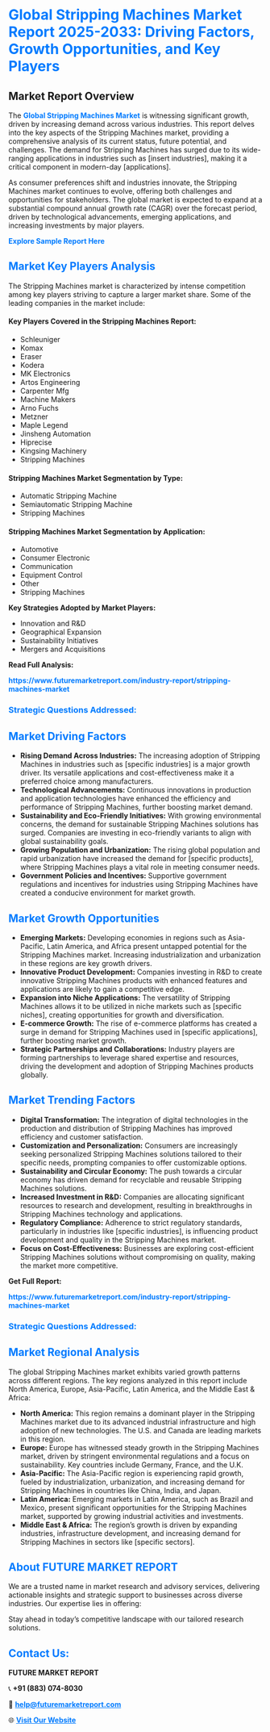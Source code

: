 <h1 style="color: #007BFF;">Global Stripping Machines Market Report 2025-2033: Driving Factors, Growth Opportunities, and Key Players</h1>

<section id="overview">
<h2>Market Report Overview</h2>
<p>The <a href="https://www.futuremarketreport.com/industry-report/stripping-machines-market" style="color: #007BFF; text-decoration: none;"><strong>Global Stripping Machines Market</strong></a> is witnessing significant growth, driven by increasing demand across various industries. This report delves into the key aspects of the Stripping Machines market, providing a comprehensive analysis of its current status, future potential, and challenges. The demand for Stripping Machines has surged due to its wide-ranging applications in industries such as [insert industries], making it a critical component in modern-day [applications].</p>
<p>As consumer preferences shift and industries innovate, the Stripping Machines market continues to evolve, offering both challenges and opportunities for stakeholders. The global market is expected to expand at a substantial compound annual growth rate (CAGR) over the forecast period, driven by technological advancements, emerging applications, and increasing investments by major players.</p>
</section>

<section id="overview">
<p><a href="https://www.futuremarketreport.com/request-sample/reportId=99617" style="color: #007BFF; text-decoration: none;"><strong>Explore Sample Report Here</strong></a></p>
</section>

<section id="key-players">
<h2 style="color: #007BFF;">Market Key Players Analysis</h2>
<p>The Stripping Machines market is characterized by intense competition among key players striving to capture a larger market share. Some of the leading companies in the market include:</p>
<h4>Key Players Covered in the Stripping Machines Report:</h4>
<ul><li>Schleuniger</li><li>Komax</li><li>Eraser</li><li>Kodera</li><li>MK Electronics</li><li>Artos Engineering</li><li>Carpenter Mfg</li><li>Machine Makers</li><li>Arno Fuchs</li><li>Metzner</li><li>Maple Legend</li><li>Jinsheng Automation</li><li>Hiprecise</li><li>Kingsing Machinery</li><li>Stripping Machines</li></ul>
<h4>Stripping Machines Market Segmentation by Type:</h4>
<ul><li>Automatic Stripping Machine</li><li>Semiautomatic Stripping Machine</li><li>Stripping Machines</li></ul>

<h4>Stripping Machines Market Segmentation by Application:</h4>
<ul><li>Automotive</li><li>Consumer Electronic</li><li>Communication</li><li>Equipment Control</li><li>Other</li><li>Stripping Machines</li></ul>
<p><strong>Key Strategies Adopted by Market Players:</strong></p>
<ul>
<li>Innovation and R&D</li>
<li>Geographical Expansion</li>
<li>Sustainability Initiatives</li>
<li>Mergers and Acquisitions</li>
</ul>
</section>

<section>
<p><strong>Read Full Analysis: </strong></p><a href="https://www.futuremarketreport.com/industry-report/stripping-machines-market" style="color: #007BFF; text-decoration: none;"><strong>https://www.futuremarketreport.com/industry-report/stripping-machines-market</strong></a>
<h3 style="color: #007BFF;">Strategic Questions Addressed:</h3>
</section>

<section id="driving-factors">
<h2 style="color: #007BFF;">Market Driving Factors</h2>
<ul>
<li><strong>Rising Demand Across Industries:</strong> The increasing adoption of Stripping Machines in industries such as [specific industries] is a major growth driver. Its versatile applications and cost-effectiveness make it a preferred choice among manufacturers.</li>
<li><strong>Technological Advancements:</strong> Continuous innovations in production and application technologies have enhanced the efficiency and performance of Stripping Machines, further boosting market demand.</li>
<li><strong>Sustainability and Eco-Friendly Initiatives:</strong> With growing environmental concerns, the demand for sustainable Stripping Machines solutions has surged. Companies are investing in eco-friendly variants to align with global sustainability goals.</li>
<li><strong>Growing Population and Urbanization:</strong> The rising global population and rapid urbanization have increased the demand for [specific products], where Stripping Machines plays a vital role in meeting consumer needs.</li>
<li><strong>Government Policies and Incentives:</strong> Supportive government regulations and incentives for industries using Stripping Machines have created a conducive environment for market growth.</li>
</ul>
</section>

<section id="growth-opportunities">
<h2 style="color: #007BFF;">Market Growth Opportunities</h2>
<ul>
<li><strong>Emerging Markets:</strong> Developing economies in regions such as Asia-Pacific, Latin America, and Africa present untapped potential for the Stripping Machines market. Increasing industrialization and urbanization in these regions are key growth drivers.</li>
<li><strong>Innovative Product Development:</strong> Companies investing in R&D to create innovative Stripping Machines products with enhanced features and applications are likely to gain a competitive edge.</li>
<li><strong>Expansion into Niche Applications:</strong> The versatility of Stripping Machines allows it to be utilized in niche markets such as [specific niches], creating opportunities for growth and diversification.</li>
<li><strong>E-commerce Growth:</strong> The rise of e-commerce platforms has created a surge in demand for Stripping Machines used in [specific applications], further boosting market growth.</li>
<li><strong>Strategic Partnerships and Collaborations:</strong> Industry players are forming partnerships to leverage shared expertise and resources, driving the development and adoption of Stripping Machines products globally.</li>
</ul>
</section>

<section id="trending-factors">
<h2 style="color: #007BFF;">Market Trending Factors</h2>
<ul>
<li><strong>Digital Transformation:</strong> The integration of digital technologies in the production and distribution of Stripping Machines has improved efficiency and customer satisfaction.</li>
<li><strong>Customization and Personalization:</strong> Consumers are increasingly seeking personalized Stripping Machines solutions tailored to their specific needs, prompting companies to offer customizable options.</li>
<li><strong>Sustainability and Circular Economy:</strong> The push towards a circular economy has driven demand for recyclable and reusable Stripping Machines solutions.</li>
<li><strong>Increased Investment in R&D:</strong> Companies are allocating significant resources to research and development, resulting in breakthroughs in Stripping Machines technology and applications.</li>
<li><strong>Regulatory Compliance:</strong> Adherence to strict regulatory standards, particularly in industries like [specific industries], is influencing product development and quality in the Stripping Machines market.</li>
<li><strong>Focus on Cost-Effectiveness:</strong> Businesses are exploring cost-efficient Stripping Machines solutions without compromising on quality, making the market more competitive.</li>
</ul>
</section>

<section>
<p><strong>Get Full Report: </strong></p><a href="https://www.futuremarketreport.com/industry-report/stripping-machines-market" style="color: #007BFF; text-decoration: none;"><strong>https://www.futuremarketreport.com/industry-report/stripping-machines-market</strong></a>
<h3 style="color: #007BFF;">Strategic Questions Addressed:</h3>
</section>


<section id="regional-analysis">
<h2 style="color: #007BFF;">Market Regional Analysis</h2>
<p>The global Stripping Machines market exhibits varied growth patterns across different regions. The key regions analyzed in this report include North America, Europe, Asia-Pacific, Latin America, and the Middle East & Africa:</p>
<ul>
<li><strong>North America:</strong> This region remains a dominant player in the Stripping Machines market due to its advanced industrial infrastructure and high adoption of new technologies. The U.S. and Canada are leading markets in this region.</li>
<li><strong>Europe:</strong> Europe has witnessed steady growth in the Stripping Machines market, driven by stringent environmental regulations and a focus on sustainability. Key countries include Germany, France, and the U.K.</li>
<li><strong>Asia-Pacific:</strong> The Asia-Pacific region is experiencing rapid growth, fueled by industrialization, urbanization, and increasing demand for Stripping Machines in countries like China, India, and Japan.</li>
<li><strong>Latin America:</strong> Emerging markets in Latin America, such as Brazil and Mexico, present significant opportunities for the Stripping Machines market, supported by growing industrial activities and investments.</li>
<li><strong>Middle East & Africa:</strong> The region’s growth is driven by expanding industries, infrastructure development, and increasing demand for Stripping Machines in sectors like [specific sectors].</li>
</ul>
</section>

<footer>
<h2 style="color: #007BFF;">About FUTURE MARKET REPORT</h2>
<p>We are a trusted name in market research and advisory services, delivering actionable insights and strategic support to businesses across diverse industries. Our expertise lies in offering:</p>

<p>Stay ahead in today’s competitive landscape with our tailored research solutions.</p>

<h2 style="color: #007BFF;">Contact Us:</h2>
<p><strong>FUTURE MARKET REPORT</strong></p>
<p>📞 <strong>+91 (883) 074-8030</strong></p>
<p>📧 <strong><a href="mailto:help@futuremarketreport.com" style="color: #007BFF;">help@futuremarketreport.com</a></strong></p>
<p>🌐 <strong><a href="https://www.futuremarketreport.com/" style="color: #007BFF;">Visit Our Website</a></strong></p>
</footer>